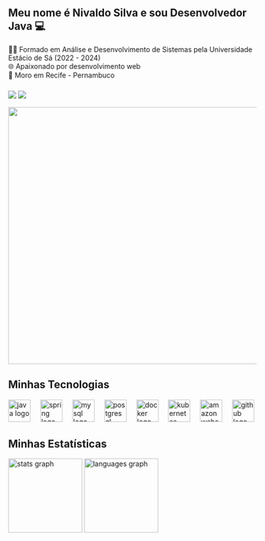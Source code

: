 ## Meu nome é Nivaldo Silva e sou Desenvolvedor Java 💻
👨‍🎓 Formado em Análise e Desenvolvimento de Sistemas pela Universidade Estácio de Sá (2022 - 2024) <br/>
🌐 Apaixonado por desenvolvimento web <br/>
📌 Moro em Recife - Pernambuco<br>

### <div>
<a href="https://www.linkedin.com/in/nivaldo-silva-5a8335289" target="_blank"><img src="https://img.shields.io/badge/-LinkedIn-%230077B5?style=for-the-badge&logo=linkedin&logoColor=white" target="_blank"></a>
<a href = "mailto:nivaldosilva.contato@gmail.com"><img src="https://img.shields.io/badge/-Gmail-red?style=for-the-badge&logo=gmail&logoColor=white" target="_blank"></a>
</div>

<p align="center">
  <img height="520px" src="https://user-images.githubusercontent.com/74038190/212749447-bfb7e725-6987-49d9-ae85-2015e3e7cc41.gif?raw=true" />

## Minhas Tecnologias
<div align="left">
  <img src="https://skillicons.dev/icons?i=java" height="45" alt="java logo"  />
  <img width="12" />
  <img src="https://skillicons.dev/icons?i=spring" height="45" alt="spring logo"  />
  <img width="12" />
  <img src="https://skillicons.dev/icons?i=mysql" height="45" alt="mysql logo"  />
  <img width="12" />
  <img src="https://skillicons.dev/icons?i=postgres" height="45" alt="postgresql logo"  />
  <img width="12" />
  <img src="https://skillicons.dev/icons?i=docker" height="45" alt="docker logo"  />
  <img width="12" />
  <img src="https://skillicons.dev/icons?i=kubernetes" height="45" alt="kubernetes logo"  />
  <img width="12" />
  <img src="https://skillicons.dev/icons?i=aws" height="45" alt="amazonwebservices logo"  />
  <img width="12" />
  <img src="https://skillicons.dev/icons?i=github" height="45" alt="github logo"  />
</div>

## Minhas Estatísticas

<div align="left">
  <img src="https://github-readme-stats.vercel.app/api?username=nivaldosilva&hide_title=false&hide_rank=false&show_icons=true&include_all_commits=true&count_private=true&disable_animations=false&theme=chartreuse-dark&locale=en&hide_border=false&order=1" height="150" alt="stats graph"  />
  <img src="https://github-readme-stats.vercel.app/api/top-langs?username=nivaldosilva&locale=en&hide_title=false&layout=compact&card_width=320&langs_count=5&theme=chartreuse-dark&hide_border=true&order=2" height="150" alt="languages graph"  />
</div>










    
    
       




   



  

   






  
<div/><br/>


